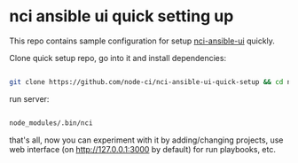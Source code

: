 # nci ansible ui quick setting up

This repo contains sample configuration for setup
[nci-ansible-ui](https://github.com/node-ci/nci-ansible-ui) quickly.

Clone quick setup repo, go into it and install dependencies:

```sh

git clone https://github.com/node-ci/nci-ansible-ui-quick-setup && cd nci-ansible-ui-quick-setup && npm install

```

run server:


```sh

node_modules/.bin/nci

```

that's all, now you can experiment with it by adding/changing projects,
use web interface (on http://127.0.0.1:3000 by default) for run playbooks,
etc.


